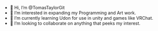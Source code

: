 - 👋 Hi, I’m @TomasTaylorGit
- 👀 I’m interested in expanding my Programming and Art work.
- 🌱 I’m currently learning Udon for use in unity and games like VRChat.
- 💞️ I’m looking to collaborate on anything that peeks my interest.

<!---
TomasTaylorGit/TomasTaylorGit is a ✨ special ✨ repository because its `README.md` (this file) appears on your GitHub profile.
You can click the Preview link to take a look at your changes.
--->
